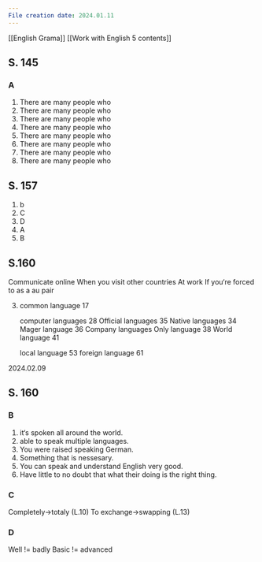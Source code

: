 ```yaml
---
File creation date: 2024.01.11
---
```


[[English Grama]]
[[Work with English 5 contents]]
## S. 145
### A
1. There are many people who 
2. There are many people who 
3. There are many people who 
4. There are many people who 
5. There are many people who 
6. There are many people who 
7. There are many people who 
8. There are many people who 

## S. 157
1. b
2. C
3. D
4. A
5. B

## S.160
Communicate online
When you visit other countries 
At work 
If you‘re forced to as a au pair

3. common  language 17
	
	computer languages 28
	Official languages 35
	Native languages 34
	Mager language 36
	Company languages
	Only language 38
	World language 41
	
	local language 53
	foreign language 61

2024.02.09
## S. 160
### B
1. it‘s spoken all around the world.
2. able to speak multiple languages.
3. You were raised speaking German.
4. Something that is nessesary.
5. You can speak and understand English very good.
6. Have little to no doubt that what their doing is the right thing.
### C
Completely->totaly (L.10)
To exchange->swapping (L.13)
### D
Well != badly
Basic != advanced 